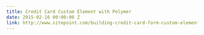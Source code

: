 ```yaml
---
title: Credit Card Custom Element with Polymer
date: 2015-02-16 00:00:00 Z
link: http://www.sitepoint.com/building-credit-card-form-custom-element-polymer
---
```


